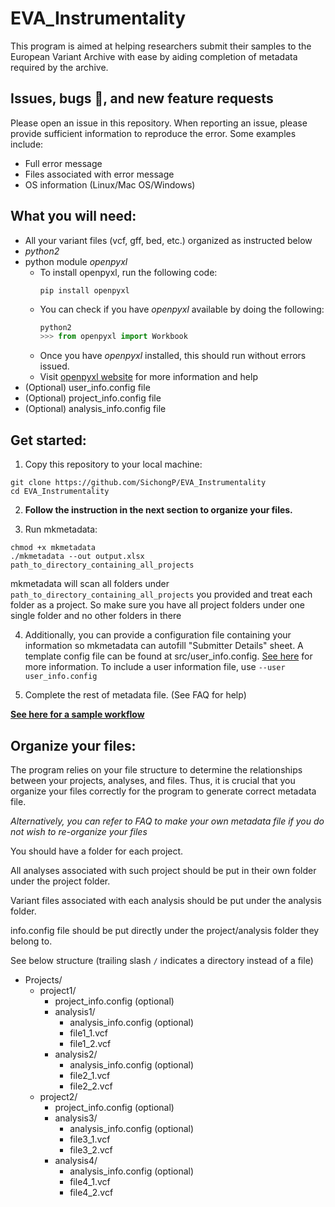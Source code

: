 # EVA_Instrumentality
This program is aimed at helping researchers submit their samples to the European Variant Archive with ease by aiding completion of metadata required by the archive.

## Issues, bugs :bug:, and new feature requests
Please open an issue in this repository. When reporting an issue, please provide sufficient information to reproduce the error. Some examples include:

* Full error message
* Files associated with error message
* OS information (Linux/Mac OS/Windows)

## What you will need:
* All your variant files (vcf, gff, bed, etc.) organized as instructed below
* *python2*
* python module *openpyxl*
  * To install openpyxl, run the following code:
     ```shell
     pip install openpyxl
     ```
  * You can check if you have *openpyxl* available by doing the following:
    ```python
    python2
    >>> from openpyxl import Workbook
    ```
  * Once you have *openpyxl* installed, this should run without errors issued.
  * Visit [openpyxl website](https://openpyxl.readthedocs.io/en/stable/) for more information and help
* (Optional) user_info.config file
* (Optional) project_info.config file
* (Optional) analysis_info.config file


## Get started:

1. Copy this repository to your local machine:
```shell
git clone https://github.com/SichongP/EVA_Instrumentality
cd EVA_Instrumentality
```

2. **Follow the instruction in the next section to organize your files.**

3. Run mkmetadata:
```
chmod +x mkmetadata
./mkmetadata --out output.xlsx path_to_directory_containing_all_projects
```
mkmetadata will scan all folders under ```path_to_directory_containing_all_projects``` you provided and treat each folder as a project. So make sure you have all project folders under one single folder and no other folders in there

4. Additionally, you can provide a configuration file containing your information so mkmetadata can autofill "Submitter Details" sheet. A template config file can be found at src/user_info.config. [See here](https://github.com/SichongP/EVA_Instrumentality/blob/master/config_guidline.md) for more information.
To include a user information file, use ```--user user_info.config```

5. Complete the rest of metadata file. (See FAQ for help)

[**See here for a sample workflow**](https://github.com/SichongP/EVA_Instrumentality/blob/master/sample_workflow.md)

## Organize your files:

The program relies on your file structure to determine the relationships between your projects, analyses, and files. Thus, it is crucial that you organize your files correctly for the program to generate correct metadata file.

*Alternatively, you can refer to FAQ to make your own metadata file if you do not wish to re-organize your files*

You should have a folder for each project. 

All analyses associated with such project should be put in their own folder under the project folder. 

Variant files associated with each analysis should be put under the analysis folder.

info.config file should be put directly under the project/analysis folder they belong to.

See below structure (trailing slash ```/``` indicates a directory instead of a file)

* Projects/
  * project1/
    * project_info.config (optional)
    * analysis1/
      * analysis_info.config (optional)
      * file1_1.vcf
      * file1_2.vcf
    * analysis2/
      * analysis_info.config (optional)
      * file2_1.vcf
      * file2_2.vcf
  * project2/
    * project_info.config (optional)
    * analysis3/
      * analysis_info.config (optional)
      * file3_1.vcf
      * file3_2.vcf
    * analysis4/
      * analysis_info.config (optional)
      * file4_1.vcf
      * file4_2.vcf

